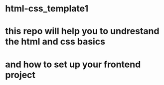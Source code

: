 ﻿# html-css_template1

# this repo will help you to undrestand the html and css basics 
# and how to set up your frontend project 
